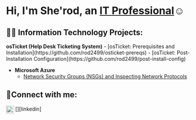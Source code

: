 <h1>Hi, I'm She'rod, an <a href="https://linkedin.com/in/sherodholmes">IT Professional</a>☺</h1>
<h2>👨‍💻 Information Technology Projects:</h2>
<b>osTicket (Help Desk Ticketing System)</b>
  - [osTicket: Prerequisites and Installation](https://github.com/rod2499/osticket-prereqs)
   - [osTicket: Post-Installation Configuration](https://github.com/rod2499/post-install-config)

- <b>Microsoft Azure</b>
  - [Network Security Groups (NSGs) and Inspecting Network Protocols](https://github.com/rod2499/azure-network-protocols)


<h2>🤳Connect with me:</h2>
[<img align="left" alt="Josh | LinkedIn" width="22px" src="https://cdn.jsdelivr.net/npm/simple-icons@v3/icons/linkedin.svg" />][linkedin]

[linkedin]: https://linkedin.com/in/sherodholmes

